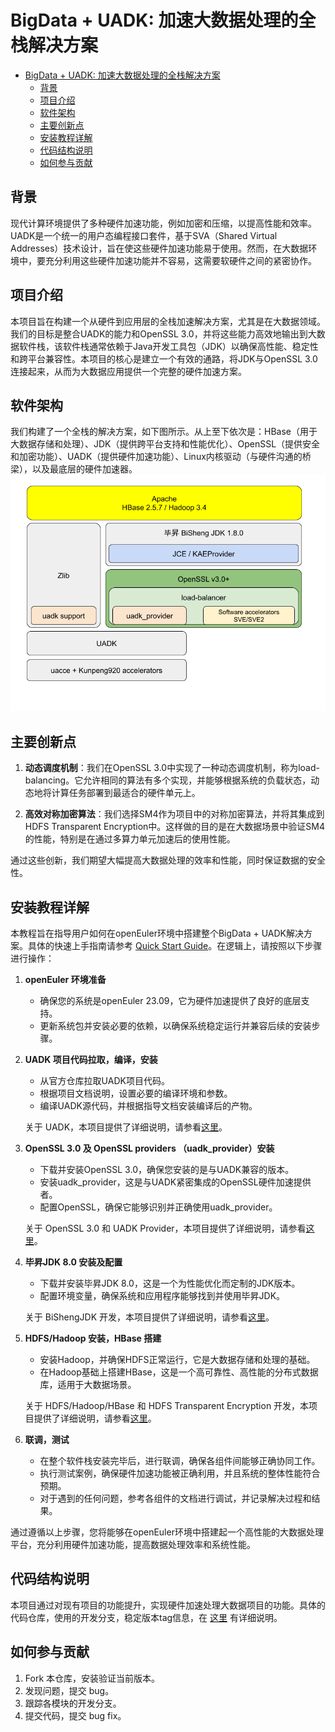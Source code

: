 # BigData + UADK: 加速大数据处理的全栈解决方案

- [BigData + UADK: 加速大数据处理的全栈解决方案](#bigdata--uadk-加速大数据处理的全栈解决方案)
  - [背景](#背景)
  - [项目介绍](#项目介绍)
  - [软件架构](#软件架构)
  - [主要创新点](#主要创新点)
  - [安装教程详解](#安装教程详解)
  - [代码结构说明](#代码结构说明)
  - [如何参与贡献](#如何参与贡献)

## 背景
现代计算环境提供了多种硬件加速功能，例如加密和压缩，以提高性能和效率。UADK是一个统一的用户态编程接口套件，基于SVA（Shared Virtual Addresses）技术设计，旨在使这些硬件加速功能易于使用。然而，在大数据环境中，要充分利用这些硬件加速功能并不容易，这需要软硬件之间的紧密协作。

## 项目介绍
本项目旨在构建一个从硬件到应用层的全栈加速解决方案，尤其是在大数据领域。我们的目标是整合UADK的能力和OpenSSL 3.0，并将这些能力高效地输出到大数据软件栈，该软件栈通常依赖于Java开发工具包（JDK）以确保高性能、稳定性和跨平台兼容性。本项目的核心是建立一个有效的通路，将JDK与OpenSSL 3.0连接起来，从而为大数据应用提供一个完整的硬件加速方案。

## 软件架构
我们构建了一个全栈的解决方案，如下图所示。从上至下依次是：HBase（用于大数据存储和处理）、JDK（提供跨平台支持和性能优化）、OpenSSL（提供安全和加密功能）、UADK（提供硬件加速功能）、Linux内核驱动（与硬件沟通的桥梁），以及最底层的硬件加速器。
![hbase+uadk+software-stack-information](./pictures/sw.stack.png)

## 主要创新点

1. **动态调度机制**：我们在OpenSSL 3.0中实现了一种动态调度机制，称为load-balancing。它允许相同的算法有多个实现，并能够根据系统的负载状态，动态地将计算任务部署到最适合的硬件单元上。

2. **高效对称加密算法**：我们选择SM4作为项目中的对称加密算法，并将其集成到HDFS Transparent Encryption中。这样做的目的是在大数据场景中验证SM4的性能，特别是在通过多算力单元加速后的使用性能。

通过这些创新，我们期望大幅提高大数据处理的效率和性能，同时保证数据的安全性。

## 安装教程详解

本教程旨在指导用户如何在openEuler环境中搭建整个BigData + UADK解决方案。具体的快速上手指南请参考 [Quick Start Guide](./Quick.Start.Guide.md)。在逻辑上，请按照以下步骤进行操作：

1. **openEuler 环境准备**
   - 确保您的系统是openEuler 23.09，它为硬件加速提供了良好的底层支持。
   - 更新系统包并安装必要的依赖，以确保系统稳定运行并兼容后续的安装步骤。

2. **UADK 项目代码拉取，编译，安装**
   - 从官方仓库拉取UADK项目代码。
   - 根据项目文档说明，设置必要的编译环境和参数。
   - 编译UADK源代码，并根据指导文档安装编译后的产物。

   关于 UADK，本项目提供了详细说明，请参看[这里](./uadk.md)。

3. **OpenSSL 3.0 及 OpenSSL providers （uadk_provider）安装**
   - 下载并安装OpenSSL 3.0，确保您安装的是与UADK兼容的版本。
   - 安装uadk_provider，这是与UADK紧密集成的OpenSSL硬件加速提供者。
   - 配置OpenSSL，确保它能够识别并正确使用uadk_provider。

   关于 OpenSSL 3.0 和 UADK Provider，本项目提供了详细说明，请参看[这里](./openssl.md)。

4. **毕昇JDK 8.0 安装及配置**
   - 下载并安装毕昇JDK 8.0，这是一个为性能优化而定制的JDK版本。
   - 配置环境变量，确保系统和应用程序能够找到并使用毕昇JDK。

   关于 BiShengJDK 开发，本项目提供了详细说明，请参看[这里](./BiShengJDK.md)。

5. **HDFS/Hadoop 安装，HBase 搭建**
   - 安装Hadoop，并确保HDFS正常运行，它是大数据存储和处理的基础。
   - 在Hadoop基础上搭建HBase，这是一个高可靠性、高性能的分布式数据库，适用于大数据场景。

   关于 HDFS/Hadoop/HBase 和 HDFS Transparent Encryption 开发，本项目提供了详细说明，请参看[这里](./hbase.hadoop.kms.md)。

6. **联调，测试**
   - 在整个软件栈安装完毕后，进行联调，确保各组件间能够正确协同工作。
   - 执行测试案例，确保硬件加速功能被正确利用，并且系统的整体性能符合预期。
   - 对于遇到的任何问题，参考各组件的文档进行调试，并记录解决过程和结果。

通过遵循以上步骤，您将能够在openEuler环境中搭建起一个高性能的大数据处理平台，充分利用硬件加速功能，提高数据处理效率和系统性能。

## 代码结构说明

本项目通过对现有项目的功能提升，实现硬件加速处理大数据项目的功能。具体的代码仓库，使用的开发分支，稳定版本tag信息，在 [这里](./Quick.Start.Guide.md) 有详细说明。

## 如何参与贡献

1.  Fork 本仓库，安装验证当前版本。
2.  发现问题，提交 bug。
3.  跟踪各模块的开发分支。
4.  提交代码，提交 bug fix。